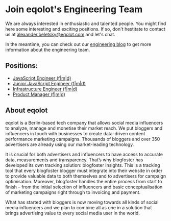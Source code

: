 # Join eqolot's Engineering Team

We are always interested in enthusiastic and talented people. You might find here some interesting and exciting positions. If so, don't hestitate to contact us at alexander.beletsky@eqolot.com and let's chat.

In the meantime, you can check out our [engineering blog](https://engineering.blogfoster.com) to get more information about the engineering team.

## Positions:

- [JavaScript Engineer (f|m|d)](javascript-engineer.md)
- [Junior JavaScript Engineer (f|m|d)](junior-javascript-engineer.md)
- [Infrastructure Engineer (f|m|d)](infrastructure-engineer.md)
- [Product Manager (f|m|d)](product-manager.md)

## About eqolot

eqolot is a Berlin-based tech company that allows social media influencers to analyze, manage and monetise their market reach. We put bloggers and influencers in touch with businesses to create data-driven content performance marketing campaigns. Thousands of bloggers and over 350 advertisers are already using our market-leading technology.

It is crucial for both advertisers and influencers to have access to accurate data, measurements and transparency. That’s why blogfoster has developed its own tracking solution: blogfoster Insights. This is a tracking tool that every blogfoster blogger must integrate into their website in order to provide valuable data to both themselves and to advertisers for campaign optimisation. Moreover, blogfoster handles the entire process from start to finish – from the initial selection of influencers and basic conceptualisation of marketing campaigns right through to invoicing and payment.

What has started with bloggers is now moving towards all kinds of social media influencers and we plan to combine all as one in a solution that brings advertising value to every social media user in the world.
